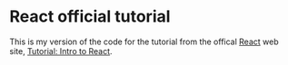 # React official tutorial

This is my version of the code for the tutorial from the offical [React](https://reactjs.org) web site, [Tutorial: Intro to React](https://reactjs.org/tutorial/tutorial.html).